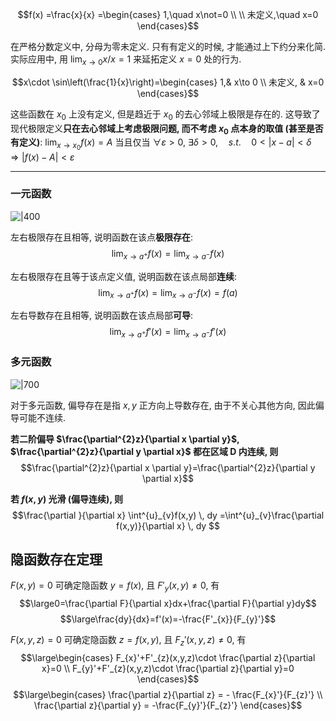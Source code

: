 $$f(x) =\frac{x}{x}
 =\begin{cases}
1,\quad x\not=0 \\ \\
未定义,\quad x=0
\end{cases}$$

在严格分数定义中, 分母为零未定义. 只有有定义的时候, 才能通过上下约分来化简. 实际应用中, 用 $\lim_{x\to 0}x/x=1$ 来延拓定义 $x=0$ 处的行为.

$$x\cdot \sin\left(\frac{1}{x}\right)=\begin{cases} 
1,&  x\to 0 \\
未定义, & x=0
\end{cases}$$

这些函数在 $x_{0}$ 上没有定义, 但是趋近于 $x_{0}$ 的去心邻域上极限是存在的. 这导致了现代极限定义**只在去心邻域上考虑极限问题, 而不考虑 $x_{0}$ 点本身的取值 (甚至是否有定义)**: $\lim_{ x \to x_{0} }f(x)=A$ 当且仅当 $\forall \varepsilon >0,\ \exists \delta>0,\quad s.t.\quad 0<|x-a|<\delta\Rightarrow|f(x)-A|<\varepsilon$

***

### 一元函数

![|400](../../attach/Pasted%20image%2020250323212153.avif)

左右极限存在且相等, 说明函数在该点**极限存在**: $$\lim_{x\to a^{+}}f(x)=\lim_{x\to a^{-}}f(x)$$

左右极限存在且等于该点定义值, 说明函数在该点局部**连续**: $$\lim_{x\to a^{+}}f(x)=\lim_{x\to a^{-}}f(x)=f(a)$$

左右导数存在且相等, 说明函数在该点局部**可导**: $$\lim_{ x \to a^{+} } f'(x)=\lim_{ x \to a^{-} }f'(x) $$

### 多元函数

![|700](../../attach/Pasted%20image%2020250323212214.avif)

对于多元函数, 偏导存在是指 $x,y$ 正方向上导数存在, 由于不关心其他方向, 因此偏导可能不连续.

**若二阶偏导 $\frac{\partial^{2}z}{\partial x \partial y}$, $\frac{\partial^{2}z}{\partial y \partial x}$ 都在区域 D 内连续, 则** $$\frac{\partial^{2}z}{\partial x \partial y}=\frac{\partial^{2}z}{\partial y \partial x}$$

**若 $f(x,y)$ 光滑 (偏导连续), 则** $$\frac{\partial }{\partial x} \int^{u}_{v}f(x,y) \, dy =\int^{u}_{v}\frac{\partial f(x,y)}{\partial x} \, dy $$

## 隐函数存在定理

$F(x,y)=0$ 可确定隐函数 $y=f(x)$, 且 ${} F'_{y}(x,y)\neq 0 {}$, 有 $$\large0=\frac{\partial F}{\partial x}dx+\frac{\partial F}{\partial y}dy$$ $$\large\frac{dy}{dx}=f'(x)=-\frac{F'_{x}}{F_{y}'}$$

$F(x,y,z)=0$ 可确定隐函数 $z=f(x,y)$, 且 $F_{z}'(x,y,z)\neq 0$, 有 $$\large\begin{cases}
F_{x}'+F'_{z}(x,y,z)\cdot \frac{\partial z}{\partial x}=0 \\
F_{y}'+F'_{z}(x,y,z)\cdot \frac{\partial z}{\partial y}=0
\end{cases}$$ $$\large\begin{cases}
\frac{\partial z}{\partial z} = - \frac{F_{x}'}{F_{z}'} \\
\frac{\partial z}{\partial y} = -\frac{F_{y}'}{F_{z}'}
\end{cases}$$